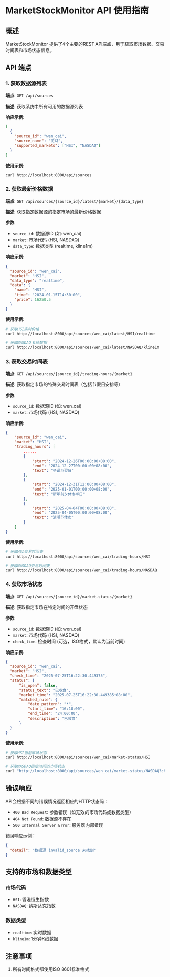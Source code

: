 # MarketStockMonitor API 使用指南

## 概述

MarketStockMonitor 提供了4个主要的REST API端点，用于获取市场数据、交易时间表和市场状态信息。

## API 端点

### 1. 获取数据源列表

**端点**: `GET /api/sources`

**描述**: 获取系统中所有可用的数据源列表

**响应示例**:
```json
[
  {
    "source_id": "wen_cai",
    "source_name": "问财",
    "supported_markets": ["HSI", "NASDAQ"]
  }
]
```

**使用示例**:
```bash
curl http://localhost:8000/api/sources
```

### 2. 获取最新价格数据

**端点**: `GET /api/sources/{source_id}/latest/{market}/{data_type}`

**描述**: 获取指定数据源的指定市场的最新价格数据

**参数**:
- `source_id`: 数据源ID (如: wen_cai)
- `market`: 市场代码 (HSI, NASDAQ)
- `data_type`: 数据类型 (realtime, kline1m)

**响应示例**:
```json
{
  "source_id": "wen_cai",
  "market": "HSI",
  "data_type": "realtime",
  "data": {
    "name": "HSI",
    "time": "2024-01-15T14:30:00",
    "price": 16250.5
  }
}
```

**使用示例**:
```bash
# 获取HSI实时价格
curl http://localhost:8000/api/sources/wen_cai/latest/HSI/realtime

# 获取NASDAQ K线数据
curl http://localhost:8000/api/sources/wen_cai/latest/NASDAQ/kline1m
```

### 3. 获取交易时间表

**端点**: `GET /api/sources/{source_id}/trading-hours/{market}`

**描述**: 获取指定市场的特殊交易时间表（包括节假日安排等）

**参数**:
- `source_id`: 数据源ID (如: wen_cai)
- `market`: 市场代码 (HSI, NASDAQ)

**响应示例**:
```json
{
    "source_id": "wen_cai",
    "market": "HSI",
    "trading_hours": [
        ......
        {
            "start": "2024-12-26T00:00:00+08:00",
            "end": "2024-12-27T00:00:00+08:00",
            "text": "圣诞节翌日"
        },
        {
            "start": "2024-12-31T12:00:00+08:00",
            "end": "2025-01-01T00:00:00+08:00",
            "text": "新年前夕休市半日"
        },
        {
            "start": "2025-04-04T00:00:00+08:00",
            "end": "2025-04-05T00:00:00+08:00",
            "text": "清明节休市"
        }
    ]
}
```

**使用示例**:
```bash
# 获取HSI交易时间表
curl http://localhost:8000/api/sources/wen_cai/trading-hours/HSI

# 获取NASDAQ交易时间表
curl http://localhost:8000/api/sources/wen_cai/trading-hours/NASDAQ
```

### 4. 获取市场状态

**端点**: `GET /api/sources/{source_id}/market-status/{market}`

**描述**: 获取指定市场在特定时间的开盘状态

**参数**:
- `source_id`: 数据源ID (如: wen_cai)
- `market`: 市场代码 (HSI, NASDAQ)
- `check_time`: 检查时间 (可选，ISO格式，默认为当前时间)

**响应示例**:
```json
{
  "source_id": "wen_cai",
  "market": "HSI",
  "check_time": "2025-07-25T16:22:30.449375",
  "status": {
      "is_open": false,
      "status_text": "已收盘",
      "market_time": "2025-07-25T16:22:30.449385+08:00",
      "matched_rule": {
          "date_pattern": "*",
          "start_time": "16:10:00",
          "end_time": "24:00:00",
          "description": "已收盘"
      }
  }
}
```

**使用示例**:
```bash
# 获取HSI当前市场状态
curl http://localhost:8000/api/sources/wen_cai/market-status/HSI

# 获取NASDAQ指定时间的市场状态
curl "http://localhost:8000/api/sources/wen_cai/market-status/NASDAQ?check_time=2024-01-15T09:00:00"
```

## 错误响应

API会根据不同的错误情况返回相应的HTTP状态码：

- `400 Bad Request`: 参数错误（如无效的市场代码或数据类型）
- `404 Not Found`: 数据源不存在
- `500 Internal Server Error`: 服务器内部错误

错误响应示例：
```json
{
  "detail": "数据源 invalid_source 未找到"
}
```

## 支持的市场和数据类型

### 市场代码
- `HSI`: 香港恒生指数
- `NASDAQ`: 纳斯达克指数

### 数据类型
- `realtime`: 实时数据
- `kline1m`: 1分钟K线数据

## 注意事项

1. 所有时间格式都使用ISO 8601标准格式
